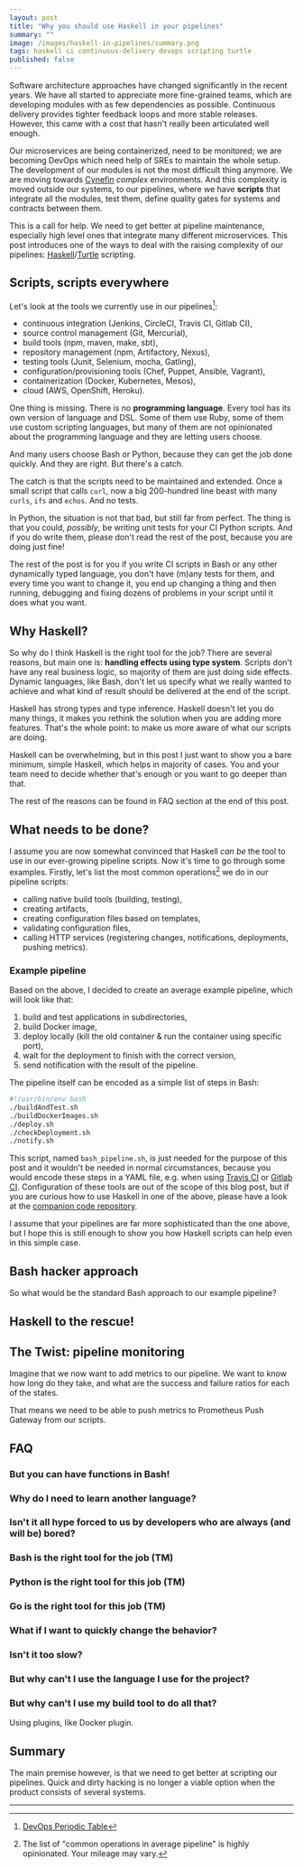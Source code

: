 ```yaml
---
layout: post
title: "Why you should use Haskell in your pipelines"
summary: ""
image: /images/haskell-in-pipelines/summary.png
tags: haskell ci continuous-delivery devops scripting turtle
published: false
---
```


Software architecture approaches have changed significantly in the recent years. We have all started to appreciate more fine-grained teams, which are developing modules with as few dependencies as possible. Continuous delivery provides tighter feedback loops and more stable releases. However, this came with a cost that hasn't really been articulated well enough.

Our microservices are being containerized, need to be monitored; we are becoming DevOps which need help of SREs to maintain the whole setup. The development of our modules is not the most difficult thing anymore. We are moving towards [Cynefin](https://en.wikipedia.org/wiki/Cynefin_framework) _complex_ environments. And this complexity is moved outside our systems, to our pipelines, where we have **scripts** that integrate all the modules, test them, define quality gates for systems and contracts between them.

This is a call for help. We need to get better at pipeline maintenance, especially high level ones that integrate many different microservices. This post introduces one of the ways to deal with the raising complexity of our pipelines: [Haskell](https://www.haskell.org/)/[Turtle](https://hackage.haskell.org/package/turtle) scripting.

## Scripts, scripts everywhere

Let's look at the tools we currently use in our pipelines[^periodic]:

* continuous integration (Jenkins, CircleCI, Travis CI, Gitlab CI),
* source control management (Git, Mercurial),
* build tools (npm, maven, make, sbt),
* repository management (npm, Artifactory, Nexus),
* testing tools (Junit, Selenium, mocha, Gatling),
* configuration/provisioning tools (Chef, Puppet, Ansible, Vagrant),
* containerization (Docker, Kubernetes, Mesos),
* cloud (AWS, OpenShift, Heroku).

One thing is missing. There is no **programming language**. Every tool has its own version of language and DSL. Some of them use Ruby, some of them use custom scripting languages, but many of them are not opinionated about the programming language and they are letting users choose.

And many users choose Bash or Python, because they can get the job done quickly. And they are right. But there's a catch.

The catch is that the scripts need to be maintained and extended. Once a small script that calls `curl`, now a big 200-hundred line beast with many `curls`, `ifs` and `echos`. And no tests.

In Python, the situation is not that bad, but still far from perfect. The thing is that you could, _possibly_, be writing unit tests for your CI Python scripts. And if you do write them, please don't read the rest of the post, because you are doing just fine!

The rest of the post is for you if you write CI scripts in Bash or any other dynamically typed language, you don't have (m)any tests for them, and every time you want to change it, you end up changing a thing and then running, debugging and fixing dozens of problems in your script until it does what you want.

## Why Haskell?

So why do I think Haskell is the right tool for the job? There are several reasons, but main one is: **handling effects using type system**. Scripts don't have any real business logic, so majority of them are just doing side effects. Dynamic languages, like Bash, don't let us specify what we really wanted to achieve and what kind of result should be delivered at the end of the script.

Haskell has strong types and type inference. Haskell doesn't let you do many things, it makes you rethink the solution when you are adding more features. That's the whole point: to make us more aware of what our scripts are doing.

Haskell can be overwhelming, but in this post I just want to show you a bare minimum, simple Haskell, which helps in majority of cases. You and your team need to decide whether that's enough or you want to go deeper than that.

The rest of the reasons can be found in FAQ section at the end of this post.

## What needs to be done?

I assume you are now somewhat convinced that Haskell _can be_ the tool to use in our ever-growing pipeline scripts. Now it's time to go through some examples. Firstly, let's list the most common operations[^common-operations] we do in our pipeline scripts:

* calling native build tools (building, testing),
* creating artifacts,
* creating configuration files based on templates,
* validating configuration files,
* calling HTTP services (registering changes, notifications, deployments, pushing metrics).

### Example pipeline

Based on the above, I decided to create an average example pipeline, which will look like that:

1. build and test applications in subdirectories,
1. build Docker image,
1. deploy locally (kill the old container & run the container using specific port),
1. wait for the deployment to finish with the correct version,
1. send notification with the result of the pipeline.

The pipeline itself can be encoded as a simple list of steps in Bash:

```bash
#!/usr/bin/env bash
./buildAndTest.sh
./buildDockerImages.sh
./deploy.sh
./checkDeployment.sh
./notify.sh
```

This script, named `bash_pipeline.sh`, is just needed for the purpose of this post and it wouldn't be needed in normal circumstances, because you would encode these steps in a YAML file, e.g. when using [Travis CI](https://travis-ci.org/) or [Gitlab CI](https://about.gitlab.com/features/gitlab-ci-cd/). Configuration of these tools are out of the scope of this blog post, but if you are curious how to use Haskell in one of the above, please have a look at the [companion code repository](https://github.com/miciek/bashing-out-with-haskell).

I assume that your pipelines are far more sophisticated than the one above, but I hope this is still enough to show you how Haskell scripts can help even in this simple case.

## Bash hacker approach

So what would be the standard Bash approach to our example pipeline?

## Haskell to the rescue!

## The Twist: pipeline monitoring

Imagine that we now want to add metrics to our pipeline. We want to know how long do they take, and what are the success and failure ratios for each of the states.

That means we need to be able to push metrics to Prometheus Push Gateway from our scripts.

## FAQ

### But you can have functions in Bash!

### Why do I need to learn another language?

### Isn't it all hype forced to us by developers who are always (and will be) bored?

### Bash is the right tool for the job (TM)

### Python is the right tool for this job (TM)

### Go is the right tool for this job (TM)

### What if I want to quickly change the behavior?

### Isn't it too slow?

### But why can't I use the language I use for the project?

### But why can't I use my build tool to do all that?

Using plugins, like Docker plugin.

## Summary

The main premise however, is that we need to get better at scripting our pipelines. Quick and dirty hacking is no longer a viable option when the product consists of several systems.

---

[^periodic]: [DevOps Periodic Table](https://xebialabs.com/periodic-table-of-devops-tools/)
[^common-operations]: The list of "common operations in average pipeline" is highly opinionated. Your mileage may vary.

